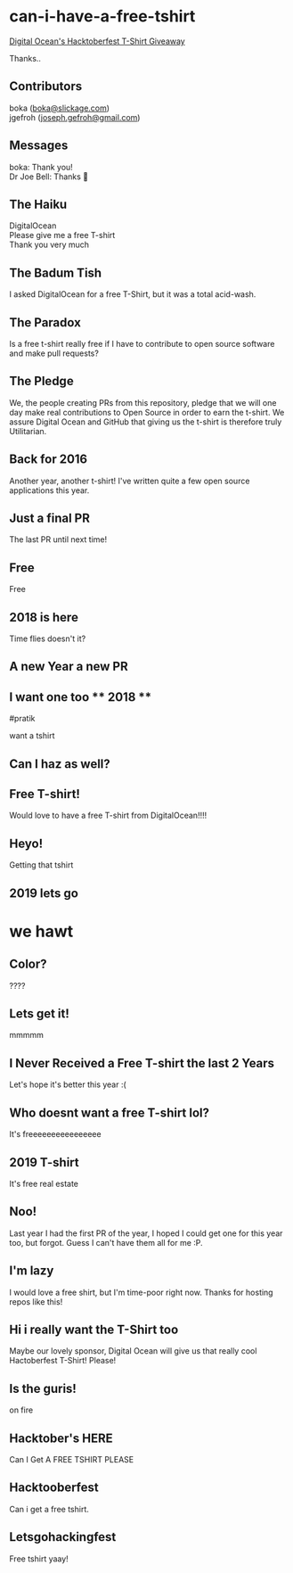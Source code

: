 # can-i-have-a-free-tshirt
[Digital Ocean's Hacktoberfest T-Shirt Giveaway](https://hacktoberfest.digitalocean.com/)  

Thanks..

## Contributors
boka (boka@slickage.com)  
jgefroh (joseph.gefroh@gmail.com)

## Messages
boka:  Thank you!  
Dr Joe Bell: Thanks :hugs:

## The Haiku
DigitalOcean  
Please give me a free T-shirt  
Thank you very much 

## The Badum Tish
I asked DigitalOcean for a free T-Shirt, but it was a total acid-wash.

## The Paradox
Is a free t-shirt really free if I have to contribute to open source software and make pull requests?

## The Pledge
We, the people creating PRs from this repository, pledge that we will one day make real contributions to Open Source in order to earn the t-shirt. We assure Digital Ocean and GitHub that giving us the t-shirt is therefore truly Utilitarian.

## Back for 2016
Another year, another t-shirt! I've written quite a few open source applications this year.

## Just a final PR
The last PR until next time!

## Free 
Free

## 2018 is here
Time flies doesn't it?

## A new Year a new PR

## I want one too ** 2018 **

#pratik

want a tshirt

## Can I haz as well?

## Free T-shirt!
Would love to have a free T-shirt from DigitalOcean!!!!

## Heyo!
Getting that tshirt 
## 2019 lets go
we hawt
=======

## Color?
????

## Lets get it!

mmmmm

## I Never Received a Free T-shirt the last 2 Years
Let's hope it's better this year :(

## Who doesnt want a free T-shirt lol?
It's freeeeeeeeeeeeeeee

## 2019 T-shirt
It's free real estate

## Noo!
Last year I had the first PR of the year, I hoped I could get one for this year too, but forgot. Guess I can't have them all for me :P.

## I'm lazy
I would love a free shirt, but I'm time-poor right now. Thanks for hosting repos like this!

## Hi i really want the T-Shirt too
Maybe our lovely sponsor, Digital Ocean will give us that really cool Hactoberfest T-Shirt! Please!

## Is the guris!
on fire

## Hacktober's HERE
Can I Get A FREE TSHIRT PLEASE
## Hacktooberfest
Can i get a free tshirt.
## Letsgohackingfest
Free tshirt yaay!

